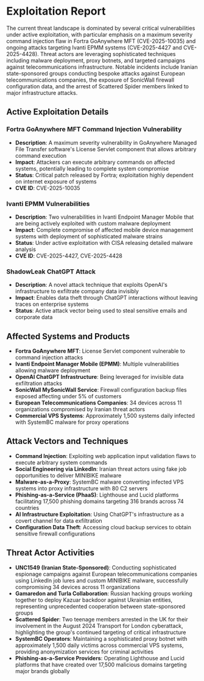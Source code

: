 # Exploitation Report

The current threat landscape is dominated by several critical vulnerabilities under active exploitation, with particular emphasis on a maximum severity command injection flaw in Fortra GoAnywhere MFT (CVE-2025-10035) and ongoing attacks targeting Ivanti EPMM systems (CVE-2025-4427 and CVE-2025-4428). Threat actors are leveraging sophisticated techniques including malware deployment, proxy botnets, and targeted campaigns against telecommunications infrastructure. Notable incidents include Iranian state-sponsored groups conducting bespoke attacks against European telecommunications companies, the exposure of SonicWall firewall configuration data, and the arrest of Scattered Spider members linked to major infrastructure attacks.

## Active Exploitation Details

### Fortra GoAnywhere MFT Command Injection Vulnerability
- **Description**: A maximum severity vulnerability in GoAnywhere Managed File Transfer software's License Servlet component that allows arbitrary command execution
- **Impact**: Attackers can execute arbitrary commands on affected systems, potentially leading to complete system compromise
- **Status**: Critical patch released by Fortra; exploitation highly dependent on internet exposure of systems
- **CVE ID**: CVE-2025-10035

### Ivanti EPMM Vulnerabilities
- **Description**: Two vulnerabilities in Ivanti Endpoint Manager Mobile that are being actively exploited with custom malware deployment
- **Impact**: Complete compromise of affected mobile device management systems with deployment of sophisticated malware strains
- **Status**: Under active exploitation with CISA releasing detailed malware analysis
- **CVE ID**: CVE-2025-4427, CVE-2025-4428

### ShadowLeak ChatGPT Attack
- **Description**: A novel attack technique that exploits OpenAI's infrastructure to exfiltrate company data invisibly
- **Impact**: Enables data theft through ChatGPT interactions without leaving traces on enterprise systems
- **Status**: Active attack vector being used to steal sensitive emails and corporate data

## Affected Systems and Products

- **Fortra GoAnywhere MFT**: License Servlet component vulnerable to command injection attacks
- **Ivanti Endpoint Manager Mobile (EPMM)**: Multiple vulnerabilities allowing malware deployment
- **OpenAI ChatGPT Infrastructure**: Being leveraged for invisible data exfiltration attacks
- **SonicWall MySonicWall Service**: Firewall configuration backup files exposed affecting under 5% of customers
- **European Telecommunications Companies**: 34 devices across 11 organizations compromised by Iranian threat actors
- **Commercial VPS Systems**: Approximately 1,500 systems daily infected with SystemBC malware for proxy operations

## Attack Vectors and Techniques

- **Command Injection**: Exploiting web application input validation flaws to execute arbitrary system commands
- **Social Engineering via LinkedIn**: Iranian threat actors using fake job opportunities to deliver MINIBIKE malware
- **Malware-as-a-Proxy**: SystemBC malware converting infected VPS systems into proxy infrastructure with 80 C2 servers
- **Phishing-as-a-Service (PhaaS)**: Lighthouse and Lucid platforms facilitating 17,500 phishing domains targeting 316 brands across 74 countries
- **AI Infrastructure Exploitation**: Using ChatGPT's infrastructure as a covert channel for data exfiltration
- **Configuration Data Theft**: Accessing cloud backup services to obtain sensitive firewall configurations

## Threat Actor Activities

- **UNC1549 (Iranian State-Sponsored)**: Conducting sophisticated espionage campaigns against European telecommunications companies using LinkedIn job lures and custom MINIBIKE malware, successfully compromising 34 devices across 11 organizations
- **Gamaredon and Turla Collaboration**: Russian hacking groups working together to deploy Kazuar backdoor against Ukrainian entities, representing unprecedented cooperation between state-sponsored groups
- **Scattered Spider**: Two teenage members arrested in the UK for their involvement in the August 2024 Transport for London cyberattack, highlighting the group's continued targeting of critical infrastructure
- **SystemBC Operators**: Maintaining a sophisticated proxy botnet with approximately 1,500 daily victims across commercial VPS systems, providing anonymization services for criminal activities
- **Phishing-as-a-Service Providers**: Operating Lighthouse and Lucid platforms that have created over 17,500 malicious domains targeting major brands globally